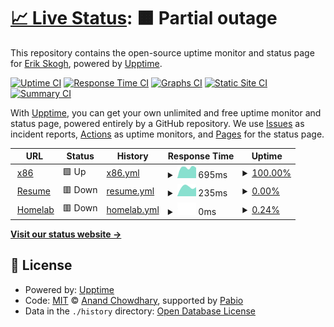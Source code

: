 # [📈 Live Status](https://status.x86.se): <!--live status--> **🟧 Partial outage**

This repository contains the open-source uptime monitor and status page for [Erik Skogh](https://status.x86.se), powered by [Upptime](https://github.com/upptime/upptime).

[![Uptime CI](https://github.com/eskogh/upptime/workflows/Uptime%20CI/badge.svg)](https://github.com/eskogh/upptime/actions?query=workflow%3A%22Uptime+CI%22)
[![Response Time CI](https://github.com/eskogh/upptime/workflows/Response%20Time%20CI/badge.svg)](https://github.com/eskogh/upptime/actions?query=workflow%3A%22Response+Time+CI%22)
[![Graphs CI](https://github.com/eskogh/upptime/workflows/Graphs%20CI/badge.svg)](https://github.com/eskogh/upptime/actions?query=workflow%3A%22Graphs+CI%22)
[![Static Site CI](https://github.com/eskogh/upptime/workflows/Static%20Site%20CI/badge.svg)](https://github.com/eskogh/upptime/actions?query=workflow%3A%22Static+Site+CI%22)
[![Summary CI](https://github.com/eskogh/upptime/workflows/Summary%20CI/badge.svg)](https://github.com/eskogh/upptime/actions?query=workflow%3A%22Summary+CI%22)

With [Upptime](https://upptime.js.org), you can get your own unlimited and free uptime monitor and status page, powered entirely by a GitHub repository. We use [Issues](https://github.com/eskogh/upptime/issues) as incident reports, [Actions](https://github.com/eskogh/upptime/actions) as uptime monitors, and [Pages](https://status.x86.se) for the status page.

<!--start: status pages-->
<!-- This summary is generated by Upptime (https://github.com/upptime/upptime) -->
<!-- Do not edit this manually, your changes will be overwritten -->
<!-- prettier-ignore -->
| URL | Status | History | Response Time | Uptime |
| --- | ------ | ------- | ------------- | ------ |
| <img alt="" src="https://icons.duckduckgo.com/ip3/x86.se.ico" height="13"> [x86](https://x86.se) | 🟩 Up | [x86.yml](https://github.com/eskogh/upptime/commits/HEAD/history/x86.yml) | <details><summary><img alt="Response time graph" src="./graphs/x86/response-time-week.png" height="20"> 695ms</summary><br><a href="https://status.x86.se/history/x86"><img alt="Response time 695" src="https://img.shields.io/endpoint?url=https%3A%2F%2Fraw.githubusercontent.com%2Feskogh%2Fupptime%2FHEAD%2Fapi%2Fx86%2Fresponse-time.json"></a><br><a href="https://status.x86.se/history/x86"><img alt="24-hour response time 695" src="https://img.shields.io/endpoint?url=https%3A%2F%2Fraw.githubusercontent.com%2Feskogh%2Fupptime%2FHEAD%2Fapi%2Fx86%2Fresponse-time-day.json"></a><br><a href="https://status.x86.se/history/x86"><img alt="7-day response time 695" src="https://img.shields.io/endpoint?url=https%3A%2F%2Fraw.githubusercontent.com%2Feskogh%2Fupptime%2FHEAD%2Fapi%2Fx86%2Fresponse-time-week.json"></a><br><a href="https://status.x86.se/history/x86"><img alt="30-day response time 695" src="https://img.shields.io/endpoint?url=https%3A%2F%2Fraw.githubusercontent.com%2Feskogh%2Fupptime%2FHEAD%2Fapi%2Fx86%2Fresponse-time-month.json"></a><br><a href="https://status.x86.se/history/x86"><img alt="1-year response time 695" src="https://img.shields.io/endpoint?url=https%3A%2F%2Fraw.githubusercontent.com%2Feskogh%2Fupptime%2FHEAD%2Fapi%2Fx86%2Fresponse-time-year.json"></a></details> | <details><summary><a href="https://status.x86.se/history/x86">100.00%</a></summary><a href="https://status.x86.se/history/x86"><img alt="All-time uptime 100.00%" src="https://img.shields.io/endpoint?url=https%3A%2F%2Fraw.githubusercontent.com%2Feskogh%2Fupptime%2FHEAD%2Fapi%2Fx86%2Fuptime.json"></a><br><a href="https://status.x86.se/history/x86"><img alt="24-hour uptime 100.00%" src="https://img.shields.io/endpoint?url=https%3A%2F%2Fraw.githubusercontent.com%2Feskogh%2Fupptime%2FHEAD%2Fapi%2Fx86%2Fuptime-day.json"></a><br><a href="https://status.x86.se/history/x86"><img alt="7-day uptime 100.00%" src="https://img.shields.io/endpoint?url=https%3A%2F%2Fraw.githubusercontent.com%2Feskogh%2Fupptime%2FHEAD%2Fapi%2Fx86%2Fuptime-week.json"></a><br><a href="https://status.x86.se/history/x86"><img alt="30-day uptime 100.00%" src="https://img.shields.io/endpoint?url=https%3A%2F%2Fraw.githubusercontent.com%2Feskogh%2Fupptime%2FHEAD%2Fapi%2Fx86%2Fuptime-month.json"></a><br><a href="https://status.x86.se/history/x86"><img alt="1-year uptime 100.00%" src="https://img.shields.io/endpoint?url=https%3A%2F%2Fraw.githubusercontent.com%2Feskogh%2Fupptime%2FHEAD%2Fapi%2Fx86%2Fuptime-year.json"></a></details>
| <img alt="" src="https://icons.duckduckgo.com/ip3/resume.skogh.org.ico" height="13"> [Resume](https://resume.skogh.org) | 🟥 Down | [resume.yml](https://github.com/eskogh/upptime/commits/HEAD/history/resume.yml) | <details><summary><img alt="Response time graph" src="./graphs/resume/response-time-week.png" height="20"> 235ms</summary><br><a href="https://status.x86.se/history/resume"><img alt="Response time 235" src="https://img.shields.io/endpoint?url=https%3A%2F%2Fraw.githubusercontent.com%2Feskogh%2Fupptime%2FHEAD%2Fapi%2Fresume%2Fresponse-time.json"></a><br><a href="https://status.x86.se/history/resume"><img alt="24-hour response time 235" src="https://img.shields.io/endpoint?url=https%3A%2F%2Fraw.githubusercontent.com%2Feskogh%2Fupptime%2FHEAD%2Fapi%2Fresume%2Fresponse-time-day.json"></a><br><a href="https://status.x86.se/history/resume"><img alt="7-day response time 235" src="https://img.shields.io/endpoint?url=https%3A%2F%2Fraw.githubusercontent.com%2Feskogh%2Fupptime%2FHEAD%2Fapi%2Fresume%2Fresponse-time-week.json"></a><br><a href="https://status.x86.se/history/resume"><img alt="30-day response time 235" src="https://img.shields.io/endpoint?url=https%3A%2F%2Fraw.githubusercontent.com%2Feskogh%2Fupptime%2FHEAD%2Fapi%2Fresume%2Fresponse-time-month.json"></a><br><a href="https://status.x86.se/history/resume"><img alt="1-year response time 235" src="https://img.shields.io/endpoint?url=https%3A%2F%2Fraw.githubusercontent.com%2Feskogh%2Fupptime%2FHEAD%2Fapi%2Fresume%2Fresponse-time-year.json"></a></details> | <details><summary><a href="https://status.x86.se/history/resume">0.00%</a></summary><a href="https://status.x86.se/history/resume"><img alt="All-time uptime 0.00%" src="https://img.shields.io/endpoint?url=https%3A%2F%2Fraw.githubusercontent.com%2Feskogh%2Fupptime%2FHEAD%2Fapi%2Fresume%2Fuptime.json"></a><br><a href="https://status.x86.se/history/resume"><img alt="24-hour uptime 0.00%" src="https://img.shields.io/endpoint?url=https%3A%2F%2Fraw.githubusercontent.com%2Feskogh%2Fupptime%2FHEAD%2Fapi%2Fresume%2Fuptime-day.json"></a><br><a href="https://status.x86.se/history/resume"><img alt="7-day uptime 0.00%" src="https://img.shields.io/endpoint?url=https%3A%2F%2Fraw.githubusercontent.com%2Feskogh%2Fupptime%2FHEAD%2Fapi%2Fresume%2Fuptime-week.json"></a><br><a href="https://status.x86.se/history/resume"><img alt="30-day uptime 0.00%" src="https://img.shields.io/endpoint?url=https%3A%2F%2Fraw.githubusercontent.com%2Feskogh%2Fupptime%2FHEAD%2Fapi%2Fresume%2Fuptime-month.json"></a><br><a href="https://status.x86.se/history/resume"><img alt="1-year uptime 0.00%" src="https://img.shields.io/endpoint?url=https%3A%2F%2Fraw.githubusercontent.com%2Feskogh%2Fupptime%2FHEAD%2Fapi%2Fresume%2Fuptime-year.json"></a></details>
| <img alt="" src="https://icons.duckduckgo.com/ip3/home.senate.sx.ico" height="13"> [Homelab](https://home.senate.sx) | 🟥 Down | [homelab.yml](https://github.com/eskogh/upptime/commits/HEAD/history/homelab.yml) | <details><summary><img alt="Response time graph" src="./graphs/homelab/response-time-week.png" height="20"> 0ms</summary><br><a href="https://status.x86.se/history/homelab"><img alt="Response time 0" src="https://img.shields.io/endpoint?url=https%3A%2F%2Fraw.githubusercontent.com%2Feskogh%2Fupptime%2FHEAD%2Fapi%2Fhomelab%2Fresponse-time.json"></a><br><a href="https://status.x86.se/history/homelab"><img alt="24-hour response time 0" src="https://img.shields.io/endpoint?url=https%3A%2F%2Fraw.githubusercontent.com%2Feskogh%2Fupptime%2FHEAD%2Fapi%2Fhomelab%2Fresponse-time-day.json"></a><br><a href="https://status.x86.se/history/homelab"><img alt="7-day response time 0" src="https://img.shields.io/endpoint?url=https%3A%2F%2Fraw.githubusercontent.com%2Feskogh%2Fupptime%2FHEAD%2Fapi%2Fhomelab%2Fresponse-time-week.json"></a><br><a href="https://status.x86.se/history/homelab"><img alt="30-day response time 0" src="https://img.shields.io/endpoint?url=https%3A%2F%2Fraw.githubusercontent.com%2Feskogh%2Fupptime%2FHEAD%2Fapi%2Fhomelab%2Fresponse-time-month.json"></a><br><a href="https://status.x86.se/history/homelab"><img alt="1-year response time 0" src="https://img.shields.io/endpoint?url=https%3A%2F%2Fraw.githubusercontent.com%2Feskogh%2Fupptime%2FHEAD%2Fapi%2Fhomelab%2Fresponse-time-year.json"></a></details> | <details><summary><a href="https://status.x86.se/history/homelab">0.24%</a></summary><a href="https://status.x86.se/history/homelab"><img alt="All-time uptime 0.24%" src="https://img.shields.io/endpoint?url=https%3A%2F%2Fraw.githubusercontent.com%2Feskogh%2Fupptime%2FHEAD%2Fapi%2Fhomelab%2Fuptime.json"></a><br><a href="https://status.x86.se/history/homelab"><img alt="24-hour uptime 0.24%" src="https://img.shields.io/endpoint?url=https%3A%2F%2Fraw.githubusercontent.com%2Feskogh%2Fupptime%2FHEAD%2Fapi%2Fhomelab%2Fuptime-day.json"></a><br><a href="https://status.x86.se/history/homelab"><img alt="7-day uptime 0.24%" src="https://img.shields.io/endpoint?url=https%3A%2F%2Fraw.githubusercontent.com%2Feskogh%2Fupptime%2FHEAD%2Fapi%2Fhomelab%2Fuptime-week.json"></a><br><a href="https://status.x86.se/history/homelab"><img alt="30-day uptime 0.24%" src="https://img.shields.io/endpoint?url=https%3A%2F%2Fraw.githubusercontent.com%2Feskogh%2Fupptime%2FHEAD%2Fapi%2Fhomelab%2Fuptime-month.json"></a><br><a href="https://status.x86.se/history/homelab"><img alt="1-year uptime 0.24%" src="https://img.shields.io/endpoint?url=https%3A%2F%2Fraw.githubusercontent.com%2Feskogh%2Fupptime%2FHEAD%2Fapi%2Fhomelab%2Fuptime-year.json"></a></details>

<!--end: status pages-->

[**Visit our status website →**](https://status.x86.se)

## 📄 License

- Powered by: [Upptime](https://github.com/upptime/upptime)
- Code: [MIT](./LICENSE) © [Anand Chowdhary](https://anandchowdhary.com), supported by [Pabio](https://pabio.com)
- Data in the `./history` directory: [Open Database License](https://opendatacommons.org/licenses/odbl/1-0/)
